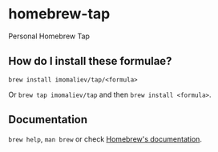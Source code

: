 # homebrew-tap

Personal Homebrew Tap

## How do I install these formulae?

`brew install imomaliev/tap/<formula>`

Or `brew tap imomaliev/tap` and then `brew install <formula>`.

## Documentation

`brew help`, `man brew` or check [Homebrew's documentation](https://docs.brew.sh).
